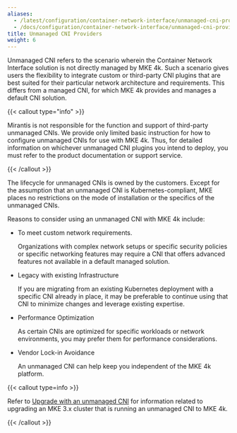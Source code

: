```yaml
---
aliases:
  - /latest/configuration/container-network-interface/unmanaged-cni-providers/
  - /docs/configuration/container-network-interface/unmanaged-cni-providers/
title: Unmanaged CNI Providers
weight: 6
---
```


Unmanaged CNI refers to the scenario wherein the Container Network Interface
solution is not directly managed by MKE 4k. Such a scenario gives users the
flexibility to integrate custom or third-party CNI plugins that are best suited
for their particular network architecture and requirements. This differs from a
managed CNI, for which MKE 4k provides and manages a default CNI solution.

{{< callout type="info" >}}

Mirantis is not responsible for the function and support of third-party
unmanaged CNIs. We provide only limited basic instruction for how to configure
unmanaged CNIs for use with MKE 4k. Thus, for detailed information on whichever
unmanaged CNI plugins you intend to deploy, you must refer to the product
documentation or support service.

{{< /callout >}}

The lifecycle for unmanaged CNIs is owned by the customers. Except for the
assumption that an unmanaged CNI is Kubernetes-compliant, MKE places no
restrictions on the mode of installation or the specifics of the unmanaged
CNIs.

Reasons to consider using an unmanaged CNI with MKE 4k include:

* To meet custom network requirements.

  Organizations with complex network setups or specific security policies or
  specific networking features may require a CNI that offers advanced features
  not available in a default managed solution.

* Legacy with existing Infrastructure

  If you are migrating from an existing Kubernetes deployment with a specific
  CNI already in place, it may be preferable to continue using that CNI to
  minimize changes and leverage existing expertise.

* Performance Optimization

  As certain CNIs are optimized for specific workloads or network environments,
  you may prefer them for performance considerations.

* Vendor Lock-in Avoidance

  An unmanaged CNI can help keep you independent of the MKE 4k platform.

{{< callout type=info >}}

Refer to [Upgrade with an unmanaged
CNI](../../../upgrade-from-MKE-3x/upgrade-unmanaged-cni) for information
related to upgrading an MKE 3.x cluster that is running an unmanaged CNI to MKE
4k.

{{< /callout >}}